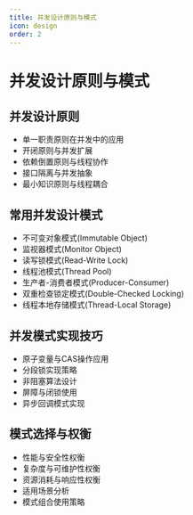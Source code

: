 ```yaml
---
title: 并发设计原则与模式
icon: design
order: 2
---
```


# 并发设计原则与模式

## 并发设计原则

- 单一职责原则在并发中的应用
- 开闭原则与并发扩展
- 依赖倒置原则与线程协作
- 接口隔离与并发抽象
- 最小知识原则与线程耦合

## 常用并发设计模式

- 不可变对象模式(Immutable Object)
- 监视器模式(Monitor Object)
- 读写锁模式(Read-Write Lock)
- 线程池模式(Thread Pool)
- 生产者-消费者模式(Producer-Consumer)
- 双重检查锁定模式(Double-Checked Locking)
- 线程本地存储模式(Thread-Local Storage)

## 并发模式实现技巧

- 原子变量与CAS操作应用
- 分段锁实现策略
- 非阻塞算法设计
- 屏障与闭锁使用
- 异步回调模式实现

## 模式选择与权衡

- 性能与安全性权衡
- 复杂度与可维护性权衡
- 资源消耗与响应性权衡
- 适用场景分析
- 模式组合使用策略
